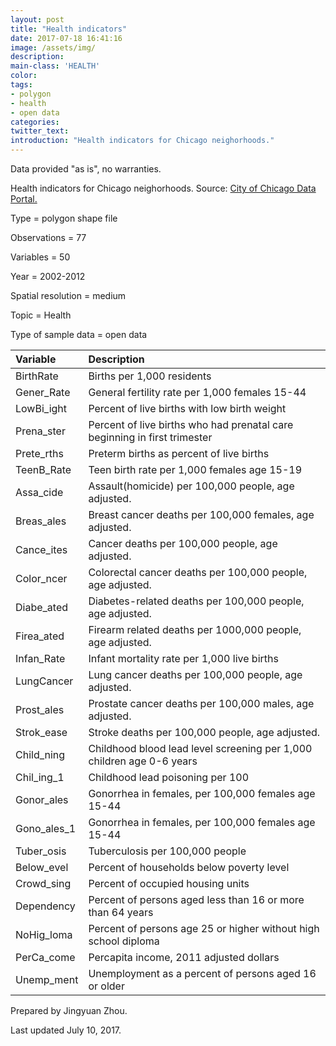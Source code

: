 ```yaml
---
layout: post
title: "Health indicators"
date: 2017-07-18 16:41:16
image: /assets/img/
description:
main-class: 'HEALTH'
color:
tags:
- polygon
- health
- open data
categories:
twitter_text:
introduction: "Health indicators for Chicago neighorhoods."
---
```

<script>
  var map = L.map('map').setView([28.601151, 84.115914], 6);
  L.tileLayer('https://api.tiles.mapbox.com/v4/{id}/{z}/{x}/{y}.png?access_token=pk.eyJ1IjoibWFwYm94IiwiYSI6ImNpejY4NXVycTA2emYycXBndHRqcmZ3N3gifQ.rJcFIG214AriISLbB6B5aw', { <!--this is the URL for the HealthIndicators_withpc Geojson-->
		maxZoom: 18,
		attribution: 'Map data &copy; <a href="http://openstreetmap.org">OpenStreetMap</a> contributors, ' +
			'<a href="http://creativecommons.org/licenses/by-sa/2.0/">CC-BY-SA</a>, ' +
			'Imagery © <a href="http://mapbox.com">Mapbox</a>',
		id: 'mapbox.light'
	}).addTo(map);

  // load GeoJSON from an external file
  // load GeoJSON from an external file
  $.getJSON("../HealthIndicators_withpc.geojson",function(data){
    // add GeoJSON layer to the map once the file is loaded
    L.geoJson(data).addTo(map);
  });

</script>

Data provided "as is", no warranties.

 Health indicators for Chicago neighorhoods.
 Source: [City of Chicago Data Portal.](https://data.cityofchicago.org/Health-Human-Services/Public-Health-Statistics-Selected-public-health-in/iqnk-2tcu)


 Type = polygon shape file

 Observations = 77

 Variables = 50

 Year = 2002-2012

 Spatial resolution = medium

 Topic = Health

 Type of sample data = open data

|Variable|Description|
|:-------|:----------|
|BirthRate|Births per 1,000 residents|
|Gener\_Rate|General fertility rate per 1,000 females 15-44|
|LowBi\_ight|Percent of live births with low birth weight|
|Prena\_ster|Percent of live births who had prenatal care beginning in first trimester|
|Prete\_rths|Preterm births as percent of live births|
|TeenB\_Rate|Teen birth rate per 1,000 females age 15-19|
|Assa\_cide|Assault(homicide) per 100,000 people, age adjusted.|
|Breas\_ales|Breast cancer deaths per 100,000 females, age adjusted.|
|Cance\_ites|Cancer deaths per 100,000 people, age adjusted.|
|Color\_ncer|Colorectal cancer deaths per 100,000 people, age adjusted.|
|Diabe\_ated|Diabetes-related deaths per 100,000 people, age adjusted.|
|Firea\_ated|Firearm related deaths per 1000,000 people, age adjusted.|
|Infan\_Rate|Infant mortality rate per 1,000 live births|
|LungCancer|Lung cancer deaths per 100,000 people, age adjusted.|
|Prost\_ales|Prostate cancer deaths per 100,000 males, age adjusted.|
|Strok\_ease|Stroke deaths per 100,000 people, age adjusted.|
|Child\_ning|Childhood blood lead level screening per 1,000 children age 0-6 years|
|Chil\_ing\_1|Childhood lead poisoning per 100|
|Gonor\_ales|Gonorrhea in females, per 100,000 females age 15-44|
|Gono\_ales\_1|Gonorrhea in females, per 100,000 females age 15-44|
|Tuber\_osis|Tuberculosis per 100,000 people|
|Below\_evel|Percent of households below poverty level|
|Crowd\_sing|Percent of occupied housing units|
|Dependency|Percent of persons aged less than 16 or more than 64 years|
|NoHig\_loma|Percent of persons age 25 or higher without high school diploma|
|PerCa\_come|Percapita income, 2011 adjusted dollars|
|Unemp\_ment|Unemployment as a percent of persons aged 16 or older|

Prepared by Jingyuan Zhou.

Last updated July 10, 2017.
